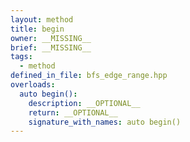 ```yaml
---
layout: method
title: begin
owner: __MISSING__
brief: __MISSING__
tags:
  - method
defined_in_file: bfs_edge_range.hpp
overloads:
  auto begin():
    description: __OPTIONAL__
    return: __OPTIONAL__
    signature_with_names: auto begin()
---
```

